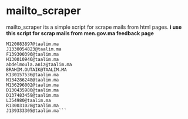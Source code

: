 # mailto_scraper
mailto_scraper its a simple script for scrape mails from html pages.
**i use this script for scrap mails from men.gov.ma feedback page**
```E142032958@taalim.ma
M120083897@taalim.ma
J1330054823@taalim.ma
F139300396@taalim.ma
H130010946@taalim.ma
abdelmoula.aniz@taalim.ma
BRAHIM.OUTAIK@TAALIM.MA
K130157536@taalim.ma
N134286248@taalim.ma
M136296002@taalim.ma
D130435980@taalim.ma
D137483459@taalim.ma
L354980@taalim.ma
R130031028@taalim.ma
J139333305@taalim.ma```
